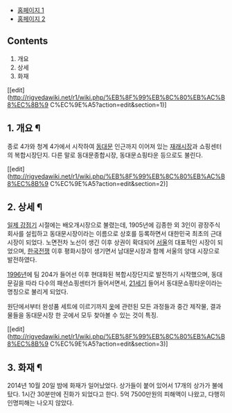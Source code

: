   * [홈페이지 1](http://ddmall.e-bizs.net/)
  * [홈페이지 2](http://www.dongdaemunmarket.net/)  

## Contents

    

1. 개요 
2. 상세 
3. 화재 

[[edit](http://rigvedawiki.net/r1/wiki.php/%EB%8F%99%EB%8C%80%EB%AC%B8%EC%8B%9
C%EC%9E%A5?action=edit&section=1)]

## 1. 개요 ¶

종로 4가와 청계 4가에서 시작하여 [동대문](%EB%8F%99%EB%8C%80%EB%AC%B8.md) 인근까지 이어져 있는
[재래시장](%EC%9E%AC%EB%9E%98%EC%8B%9C%EC%9E%A5.md)과 쇼핑센터의 복합시장단지. 다른 말로
동대문종합시장, 동대문쇼핑타운 등으로도 불린다.

  

[[edit](http://rigvedawiki.net/r1/wiki.php/%EB%8F%99%EB%8C%80%EB%AC%B8%EC%8B%9
C%EC%9E%A5?action=edit&section=2)]

## 2. 상세 ¶

[일제 강점기](%EC%9D%BC%EC%A0%9C%20%EA%B0%95%EC%A0%90%EA%B8%B0.md) 시절에는 배오개시장으로
불렸는데, 1905년에 김종한 외 3인이 광장주식회사를 설립하고 동대문시장이라는 이름으로 상호를 등록하면서 대한민국 최초의 근대 시장이
되었다. 노면전차 노선이 생긴 이후 상권이 확대되어 [서울](%EC%84%9C%EC%9A%B8.md)의 대표적인 시장이 되었으며,
[한국전쟁](%ED%95%9C%EA%B5%AD%EC%A0%84%EC%9F%81.md) 이후 평화시장이 생기면서 남대문시장과 함께 서울의
양대 시장으로 발전하였다.

  

[1996년](1996%EB%85%84.md)에 팀 204가 들어선 이후 현대화된 복합시장단지로 발전하기 시작했으며, 동대문길을 따라
다수의 패션쇼핑센터가 들어서면서, [21세기](21%EC%84%B8%EA%B8%B0.md) 들어서 동대문쇼핑타운이라는 명칭으로 불리게
되었다.

  

원단에서부터 완성품 세트에 이르기까지 [옷](%EC%98%B7.md)에 관련된 모든 과정들과 중간 제작물, 결과물들을 동대문시장 한
곳에서 모두 찾아볼 수 있는 것이 특징.

  

[[edit](http://rigvedawiki.net/r1/wiki.php/%EB%8F%99%EB%8C%80%EB%AC%B8%EC%8B%9
C%EC%9E%A5?action=edit&section=3)]

## 3. 화재 ¶

2014년 10월 20일 밤에 화재가 일어났었다. 상가들이 붙어 있어서 17개의 상가가 불에 탔다. 1시간 30분만에 진화가 되었다고 한다.
5억 7500만원의 피해액이 나왔고, 다행히 인명피해는 나오지 않았다.

